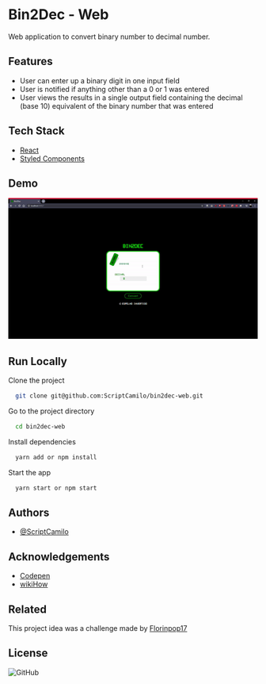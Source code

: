 
# Bin2Dec - Web

Web application to convert binary number to decimal number.

## Features

- User can enter up a binary digit in one input field
- User is notified if anything other than a 0 or 1 was entered
- User views the results in a single output field containing the decimal (base 10) equivalent of the binary number that was entered
  
## Tech Stack

- [React](https://www.reactjs.org/)
- [Styled Components](https://styled-components.com/)

  
## Demo

<img src="src/assets/readme/bin2dec-web.gif"/>


## Run Locally

Clone the project

```bash
  git clone git@github.com:ScriptCamilo/bin2dec-web.git
```

Go to the project directory

```bash
  cd bin2dec-web
```

Install dependencies

```bash
  yarn add or npm install
```

Start the app

```bash
  yarn start or npm start
```

## Authors

- [@ScriptCamilo](https://www.github.com/scriptcamilo)
  
## Acknowledgements

 - [Codepen](https://codepen.io/MichaelArestad/pen/ohLIa)
 - [wikiHow](https://www.wikihow.com/Convert-from-Binary-to-Decimal)

## Related

This project idea was a challenge made by [Florinpop17](https://github.com/florinpop17/app-ideas/blob/master/Projects/1-Beginner/Bin2Dec-App.md)

## License

![GitHub](https://img.shields.io/github/license/scriptcamilo/bin2dec-web?color=%45)

